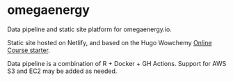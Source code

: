 # omegaenergy

Data pipeline and static site platform for omegaenergy.io.  

Static site hosted on Netlify, and based on the Hugo Wowchemy [Online Course starter](https://github.com/wowchemy/starter-hugo-online-course).  

Data pipeline is a combination of R + Docker + GH Actions. Support for AWS S3 and EC2 may be added as needed.  

